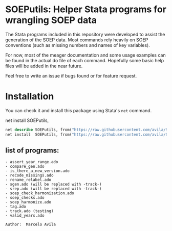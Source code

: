 SOEPutils: Helper Stata programs for wrangling SOEP data
========================================================

The Stata programs included in this repository were developed to assist the
generation of the SOEP data. Most commands rely heavily on SOEP conventions
(such as missing numbers and names of key variables).

For now, most of the meager documentation and some usage examples can be found
in the actual do file of each command. Hopefully some basic help files will be
added in the near future.

Feel free to write an issue if bugs found or for feature request.

Installation 
============

You can check it and install this package using Stata's `net` command. 

net install SOEPutils,

```stata
net describe SOEPutils, from("https://raw.githubusercontent.com/avila/SOEPutils/main") 
net install  SOEPutils, from("https://raw.githubusercontent.com/avila/SOEPutils/main") replace
```


## list of programs:

```
- assert_year_range.ado
- compare_gen.ado
- is_there_a_new_version.ado
- recode_missings.ado
- rename_relabel.ado
- sgen.ado (will be replaced with -track-)
- srep.ado (will be replaced with -track-)
- soep_check_harmonization.ado
- soep_checks.ado
- soep_harmonize.ado
- tag.ado
- track.ado (testing)
- valid_years.ado

Author:  Marcelo Avila
```
